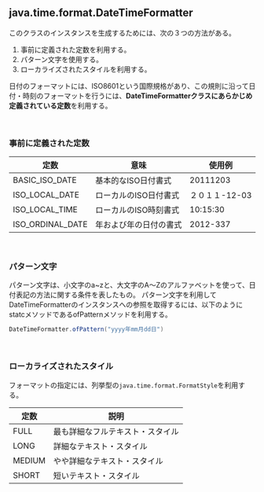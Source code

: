 ## java.time.format.DateTimeFormatter

このクラスのインスタンスを生成するためには、次の３つの方法がある。

1. 事前に定義された定数を利用する。
2. パターン文字を使用する。
3. ローカライズされたスタイルを利用する。

日付のフォーマットには、ISO8601という国際規格があり、この規則に沿って日付・時刻のフォーマットを行うには、**DateTimeFormatterクラスにあらかじめ定義されている定数**を利用する。

<br>

### 事前に定義された定数

定数|意味|使用例
--|--|--
BASIC_ISO_DATE|基本的なISO日付書式|20111203
ISO_LOCAL_DATE|ローカルのISO日付書式|２０１１-12-03
ISO_LOCAL_TIME|ローカルのISO時刻書式|10:15:30
ISO_ORDINAL_DATE|年および年の日付の書式|2012-337

<br>

### パターン文字

パターン文字は、小文字のa~zと、大文字のA〜Zのアルファベットを使って、日付表記の方法に関する条件を表したもの。
パターン文字を利用してDateTimeFormatterのインスタンスへの参照を取得するには、以下のようにstatcメソッドであるofPatternメソッドを利用する。

```java
DateTimeFormatter.ofPattern("yyyy年mm月dd日")
```

<br>

### ローカライズされたスタイル

フォーマットの指定には、列挙型の`java.time.format.FormatStyle`を利用する。

定数|説明
--|--
FULL|最も詳細なフルテキスト・スタイル
LONG|詳細なテキスト・スタイル
MEDIUM|やや詳細なテキスト・スタイル
SHORT|短いテキスト・スタイル


